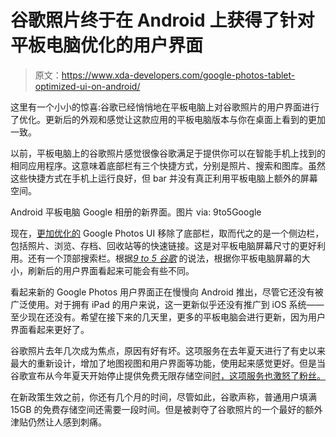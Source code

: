 # 谷歌照片终于在 Android 上获得了针对平板电脑优化的用户界面

> 原文：<https://www.xda-developers.com/google-photos-tablet-optimized-ui-on-android/>

这里有一个小小的惊喜:谷歌已经悄悄地在平板电脑上对谷歌照片的用户界面进行了优化。更新后的外观和感觉让这款应用的平板电脑版本与你在桌面上看到的更加一致。

以前，平板电脑上的谷歌照片感觉很像谷歌满足于提供你可以在智能手机上找到的相同应用程序。这意味着底部栏有三个快捷方式，分别是照片、搜索和图库。虽然这些快捷方式在手机上运行良好，但 bar 并没有真正利用平板电脑上额外的屏幕空间。

Android 平板电脑 Google 相册的新界面。图片 via: 9to5Google

现在，[更加优化的](https://www.reddit.com/r/Android/comments/l3qbvh/google_photos_tablet_redesign/) Google Photos UI 移除了底部栏，取而代之的是一个侧边栏，包括照片、浏览、存档、回收站等的快速链接。这是对平板电脑屏幕尺寸的更好利用。还有一个顶部搜索栏。根据[*9 to 5 谷歌*](https://9to5google.com/2021/01/23/google-photos-android-tablet/) 的说法，根据你平板电脑屏幕的大小，刷新后的用户界面看起来可能会有些不同。

看起来新的 Google Photos 用户界面正在慢慢向 Android 推出，尽管它还没有被广泛使用。对于拥有 iPad 的用户来说，这一更新似乎还没有推广到 iOS 系统——至少现在还没有。希望在接下来的几天里，更多的平板电脑会进行更新，因为用户界面看起来更好了。

谷歌照片去年几次成为焦点，原因有好有坏。这项服务在去年夏天进行了有史以来最大的重新设计，增加了地图视图和用户界面等功能，使用起来感觉更好。但是当谷歌宣布从今年夏天开始停止提供免费无限存储空间[时，这项服务也激怒了粉丝。](https://www.xda-developers.com/psa-google-photos-will-no-longer-offer-free-unlimited-storage-next-year/)

在新政策生效之前，你还有几个月的时间，尽管如此，谷歌声称，普通用户填满 15GB 的免费存储空间还需要一段时间。但是被剥夺了谷歌照片的一个最好的额外津贴仍然让人感到刺痛。
